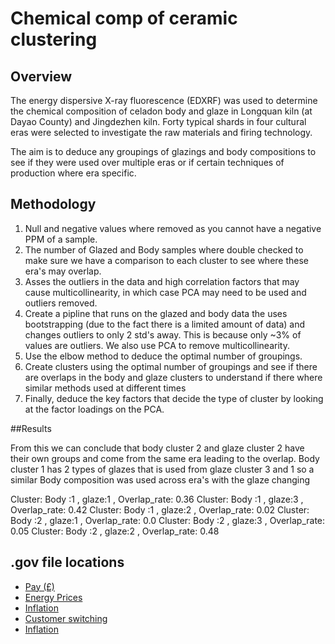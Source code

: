 # Chemical comp of ceramic clustering

## Overview
The energy dispersive X-ray fluorescence (EDXRF) was used to determine the chemical composition of celadon body and glaze in Longquan kiln (at Dayao County) and Jingdezhen kiln. Forty typical shards in four cultural eras were selected to investigate the raw materials and firing technology.

The aim is to deduce any groupings of glazings and body compositions to see if they were used over multiple eras or if certain techniques of production where era specific. 

## Methodology 
1. Null and negative values where removed as you cannot have a negative PPM of a sample.
2. The number of Glazed and Body samples where double checked to make sure we have a comparison to each cluster to see where these era's may overlap.
3. Asses the outliers in the data and high correlation factors that may cause multicollinearity, in which case PCA may need to be used and outliers removed.
4. Create a pipline that runs on the glazed and body data the uses bootstrapping (due to the fact there is a limited amount of data) and changes outliers to only 2 std's away. This is because only ~3% of values are outliers. We also use PCA to remove multicollinearity.
5. Use the elbow method to deduce the optimal number of groupings.
6. Create clusters using the optimal number of groupings and see if there are overlaps in the body and glaze clusters to understand if there where similar methods used at different times
7. Finally, deduce the key factors that decide the type of cluster by looking at the factor loadings on the PCA.

##Results

From this we can conclude that body cluster 2 and glaze cluster 2 have their own groups and come from the same era leading to the overlap.
Body cluster 1 has 2 types of glazes that is used from glaze cluster 3 and 1 so a similar Body composition was used across era's with the glaze changing 

Cluster: Body :1 , glaze:1 , Overlap_rate: 0.36 
Cluster: Body :1 , glaze:3 , Overlap_rate: 0.42 
Cluster: Body :1 , glaze:2 , Overlap_rate: 0.02 
Cluster: Body :2 , glaze:1 , Overlap_rate: 0.0 
Cluster: Body :2 , glaze:3 , Overlap_rate: 0.05 
Cluster: Body :2 , glaze:2 , Overlap_rate: 0.48 

## .gov file locations
- [Pay (£)](https://www.ons.gov.uk/employmentandlabourmarket/peopleinwork/earningsandworkinghours)
- [Energy Prices](https://www.gov.uk/government/statistical-data-sets/monthly-domestic-energy-price-stastics)
- [Inflation](https://www.ons.gov.uk/economy/inflationandpriceindices)
- [Customer switching](https://www.gov.uk/government/statistical-data-sets/quarterly-domestic-energy-switching-statistics)
- [Inflation](https://www.ons.gov.uk/economy/inflationandpriceindices)

